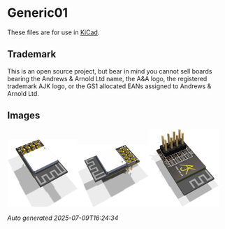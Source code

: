 # Generic01

These files are for use in [KiCad](https://www.kicad.org).

## Trademark

This is an open source project, but bear in mind you cannot sell boards bearing the Andrews & Arnold Ltd name, the A&A logo, the registered trademark AJK logo, or the GS1 allocated EANs assigned to Andrews & Arnold Ltd.

## Images

<img src='Generic01.png' width=32%><img src='Generic01-90.png' width=32%><img src='Generic01-bottom.png' width=32%>

*Auto generated 2025-07-09T16:24:34*
